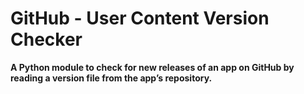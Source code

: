 # GitHub - User Content Version Checker

**A Python module to check for new releases of an app on GitHub by reading a version file from the app’s repository.**
